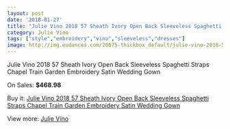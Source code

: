 ```yaml
---
layout: post
date: '2018-01-27'
title: "Julie Vino 2018 57 Sheath Ivory Open Back Sleeveless Spaghetti Straps Chapel Train Garden Embroidery Satin Wedding Gown"
category: Julie Vino
tags: ["style","embroidery","vino","sleeveless","dresses"]
image: http://img.eudances.com/20675-thickbox_default/julie-vino-2018-57-sheath-ivory-open-back-sleeveless-spaghetti-straps-chapel-train-garden-embroidery-satin-wedding-gown.jpg
---
```

Julie Vino 2018 57 Sheath Ivory Open Back Sleeveless Spaghetti Straps Chapel Train Garden Embroidery Satin Wedding Gown

On Sales: **$468.98**
<a href="https://www.eudances.com/en/julie-vino/6204-julie-vino-2018-57-sheath-ivory-open-back-sleeveless-spaghetti-straps-chapel-train-garden-embroidery-satin-wedding-gown.html"><amp-img layout="responsive" width="600" height="600" src="//img.eudances.com/20675-thickbox_default/julie-vino-2018-57-sheath-ivory-open-back-sleeveless-spaghetti-straps-chapel-train-garden-embroidery-satin-wedding-gown.jpg" alt="Julie Vino 2018 57 Sheath Ivory Open Back Sleeveless Spaghetti Straps Chapel Train Garden Embroidery Satin Wedding Gown 0" /></a>
<a href="https://www.eudances.com/en/julie-vino/6204-julie-vino-2018-57-sheath-ivory-open-back-sleeveless-spaghetti-straps-chapel-train-garden-embroidery-satin-wedding-gown.html"><amp-img layout="responsive" width="600" height="600" src="//img.eudances.com/20677-thickbox_default/julie-vino-2018-57-sheath-ivory-open-back-sleeveless-spaghetti-straps-chapel-train-garden-embroidery-satin-wedding-gown.jpg" alt="Julie Vino 2018 57 Sheath Ivory Open Back Sleeveless Spaghetti Straps Chapel Train Garden Embroidery Satin Wedding Gown 1" /></a>
<a href="https://www.eudances.com/en/julie-vino/6204-julie-vino-2018-57-sheath-ivory-open-back-sleeveless-spaghetti-straps-chapel-train-garden-embroidery-satin-wedding-gown.html"><amp-img layout="responsive" width="600" height="600" src="//img.eudances.com/20676-thickbox_default/julie-vino-2018-57-sheath-ivory-open-back-sleeveless-spaghetti-straps-chapel-train-garden-embroidery-satin-wedding-gown.jpg" alt="Julie Vino 2018 57 Sheath Ivory Open Back Sleeveless Spaghetti Straps Chapel Train Garden Embroidery Satin Wedding Gown 2" /></a>

Buy it: [Julie Vino 2018 57 Sheath Ivory Open Back Sleeveless Spaghetti Straps Chapel Train Garden Embroidery Satin Wedding Gown](https://www.eudances.com/en/julie-vino/6204-julie-vino-2018-57-sheath-ivory-open-back-sleeveless-spaghetti-straps-chapel-train-garden-embroidery-satin-wedding-gown.html "Julie Vino 2018 57 Sheath Ivory Open Back Sleeveless Spaghetti Straps Chapel Train Garden Embroidery Satin Wedding Gown")

View more: [Julie Vino](https://www.eudances.com/en/100-julie-vino "Julie Vino")